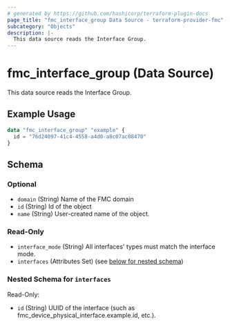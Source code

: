 ```yaml
---
# generated by https://github.com/hashicorp/terraform-plugin-docs
page_title: "fmc_interface_group Data Source - terraform-provider-fmc"
subcategory: "Objects"
description: |-
  This data source reads the Interface Group.
---
```


# fmc_interface_group (Data Source)

This data source reads the Interface Group.

## Example Usage

```terraform
data "fmc_interface_group" "example" {
  id = "76d24097-41c4-4558-a4d0-a8c07ac08470"
}
```

<!-- schema generated by tfplugindocs -->
## Schema

### Optional

- `domain` (String) Name of the FMC domain
- `id` (String) Id of the object
- `name` (String) User-created name of the object.

### Read-Only

- `interface_mode` (String) All interfaces' types must match the interface mode.
- `interfaces` (Attributes Set) (see [below for nested schema](#nestedatt--interfaces))

<a id="nestedatt--interfaces"></a>
### Nested Schema for `interfaces`

Read-Only:

- `id` (String) UUID of the interface (such as fmc_device_physical_interface.example.id, etc.).
